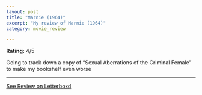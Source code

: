 ```yaml
---
layout: post
title: "Marnie (1964)"
excerpt: "My review of Marnie (1964)"
category: movie_review

---
```


**Rating:** 4/5

Going to track down a copy of “Sexual Aberrations of the Criminal Female” to make my bookshelf even worse

<hr>

[See Review on Letterboxd](https://boxd.it/3NlFZh)
